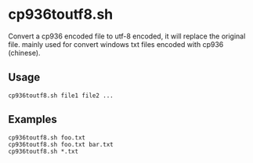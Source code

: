 cp936toutf8.sh
==============

Convert a cp936 encoded file to utf-8 encoded, it will replace the original file.
mainly used for convert windows txt files encoded with cp936 (chinese).


Usage
-----

    cp936toutf8.sh file1 file2 ...


Examples
--------

    cp936toutf8.sh foo.txt
    cp936toutf8.sh foo.txt bar.txt
    cp936toutf8.sh *.txt
    
